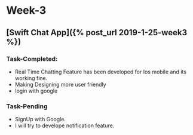 
# Week-3

## [Swift Chat App]({% post_url 2019-1-25-week3 %})

### Task-Completed:
* Real Time Chatting Feature has been developed for Ios mobile and its working fine.
* Making Designing more user friendly
* login with google
### Task-Pending
* SignUp  with Google.
* I will try to develope notification feature.

